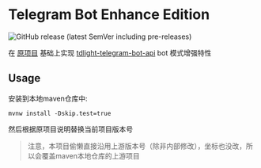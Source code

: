 # Telegram Bot Enhance Edition
![GitHub release (latest SemVer including pre-releases)](https://img.shields.io/github/v/release/KurenaiRyu/TelegramBotsEnhanceEdition?include_prereleases)

在 [原项目](https://github.com/rubenlagus/TelegramBots) 基础上实现 [tdlight-telegram-bot-api](https://github.com/tdlight-team/tdlight-telegram-bot-api) bot 模式增强特性

## Usage
安装到本地maven仓库中:  
```
mvnw install -Dskip.test=true
```
然后根据原项目说明替换当前项目版本号
> 注意，本项目偷懒直接沿用上游版本号（除非内部修改），坐标也没改，所以会覆盖maven本地仓库的上游项目
